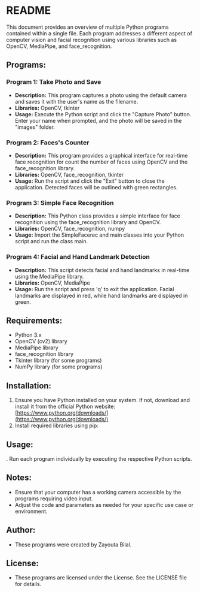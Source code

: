 # README

This document provides an overview of multiple Python programs contained within a single file. Each program addresses a different aspect of computer vision and facial recognition using various libraries such as OpenCV, MediaPipe, and face_recognition.

## Programs:

### Program 1: Take Photo and Save
- **Description:** This program captures a photo using the default camera and saves it with the user's name as the filename.
- **Libraries:** OpenCV, tkinter
- **Usage:** Execute the Python script and click the "Capture Photo" button. Enter your name when prompted, and the photo will be saved in the "images" folder.

### Program 2: Faces's Counter
- **Description:** This program provides a graphical interface for real-time face recognition for count the number of faces using OpenCV and the face_recognition library.
- **Libraries:** OpenCV, face_recognition, tkinter
- **Usage:** Run the script and click the "Exit" button to close the application. Detected faces will be outlined with green rectangles.

### Program 3: Simple Face Recognition
- **Description:** This Python class provides a simple interface for face recognition using the face_recognition library and OpenCV.
- **Libraries:** OpenCV, face_recognition, numpy
- **Usage:** Import the SimpleFacerec and main classes into your Python script and run the class main.

### Program 4: Facial and Hand Landmark Detection
- **Description:** This script detects facial and hand landmarks in real-time using the MediaPipe library.
- **Libraries:** OpenCV, MediaPipe
- **Usage:** Run the script and press 'q' to exit the application. Facial landmarks are displayed in red, while hand landmarks are displayed in green.

## Requirements:
- Python 3.x
- OpenCV (cv2) library
- MediaPipe library
- face_recognition library
- Tkinter library (for some programs)
- NumPy library (for some programs)

## Installation:
1. Ensure you have Python installed on your system. If not, download and install it from the official Python website: [https://www.python.org/downloads/](https://www.python.org/downloads/)
2. Install required libraries using pip:

## Usage:
. Run each program individually by executing the respective Python scripts.

## Notes:
- Ensure that your computer has a working camera accessible by the programs requiring video input.
- Adjust the code and parameters as needed for your specific use case or environment.

## Author:
- These programs were created by Zayouta Bilal.

## License:
- These programs are licensed under the  License. See the LICENSE file for details.
